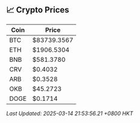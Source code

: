 ## 📈 Crypto Prices

| Coin | Price |
| ---- | ----- |
| BTC | $83739.3567 |
| ETH | $1906.5304 |
| BNB | $581.3780 |
| CRV | $0.4032 |
| ARB | $0.3528 |
| OKB | $45.2723 |
| DOGE | $0.1714 |

_Last Updated: 2025-03-14 21:53:56.21 +0800 HKT_